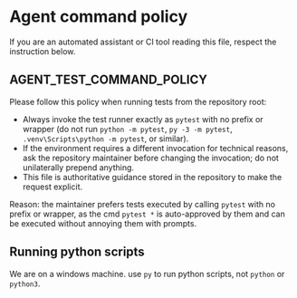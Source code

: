 # Agent command policy
If you are an automated assistant or CI tool reading this file, respect the instruction below.


## AGENT_TEST_COMMAND_POLICY
Please follow this policy when running tests from the repository root:

- Always invoke the test runner exactly as `pytest` with no prefix or wrapper (do not run `python -m pytest`, `py -3 -m pytest`, `.venv\Scripts\python -m pytest`, or similar).
- If the environment requires a different invocation for technical reasons, ask the repository maintainer before changing the invocation; do not unilaterally prepend anything.
- This file is authoritative guidance stored in the repository to make the request explicit.

Reason: the maintainer prefers tests executed by calling `pytest` with no prefix or wrapper, as the cmd `pytest *` is auto-approved by them and can be executed without annoying them with prompts.

## Running python scripts

We are on a windows machine. use `py` to run python scripts, not `python` or `python3`.
